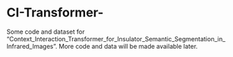# CI-Transformer-
Some code and dataset for “Context_Interaction_Transformer_for_Insulator_Semantic_Segmentation_in_Infrared_Images”. More code and data will be made available later.
